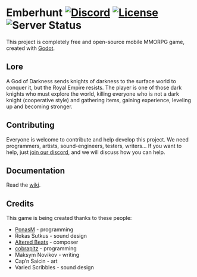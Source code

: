 # Emberhunt [![Discord](https://img.shields.io/discord/546682836326023208.svg?label=discord&logo=discord&style=flat)](https://discord.gg/J5B478u) [![License](https://img.shields.io/badge/license-CC--BY--NC--SA--4.0-informational.svg)](LICENSE) ![Server Status](https://img.shields.io/uptimerobot/status/m782308158-ad4dfbeb4bebb76a2b9622bc.svg?label=server)

This project is completely free and open-source mobile MMORPG game, created with [Godot](https://godotengine.org/).

## Lore

A God of Darkness sends knights of darkness to the surface world to conquer it, but the Royal Empire resists. The player is one of those dark knights who must explore the world, killing everyone who is not a dark knight (cooperative style) and gathering items, gaining experience, leveling up and becoming stronger.

## Contributing

Everyone is welcome to contribute and help develop this project. We need programmers, artists, sound-engineers, testers, writers... If you want to help, just [join our discord](https://discord.gg/eEVGG7v), and we will discuss how you can help.

## Documentation

Read the [wiki](../../wiki).

## Credits

This game is being created thanks to these people:
* [PonasM](https://github.com/PonasKovas) - programming
* Rokas Sutkus - sound design
* [Altered Beats](https://soundcloud.com/altrdbts) - composer
* [cobrapitz](https://github.com/cobrapitz) - programming
* Maksym Novikov - writing
* Cap’n Saicin - art
* Varied Scribbles - sound design
